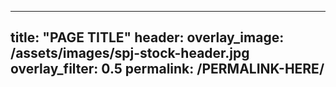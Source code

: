 <!-- A simple page is... --> 

<!-- 1: To create a simple page, create a new markdown file within the _pages folder. Make sure to include ".md" in the title to ensure the file is using the markdown format. -->

  <!-- In the markdown file, copy and paste the following metadata: -->

  ---
  title: "PAGE TITLE"
  header:
    overlay_image: /assets/images/spj-stock-header.jpg 
    overlay_filter: 0.5
  permalink: /PERMALINK-HERE/
  ---
  
   <!-- You can also copy this template and remove all of these comments around the metadata. --> 

  <!-- ?: Add the page to the navigation. --> 
